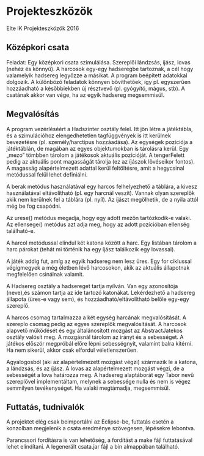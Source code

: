 # Projekteszközök
Elte IK Projekteszközök 2016


## Középkori csata 
 Feladat: Egy középkori csata szimulálása. Szereplői lándzsás, íjász, lovas (nehéz és könnyű). A harcosok egy-egy hadseregbe tartoznak, a cél hogy valamelyik hadsereg legyőzze a másikat. 
A program beépített adatokkal dolgozik. A különböző feladatok könnyen bővíthetőek, így pl. egyszerűen hozzáadható a későbbiekben új résztvevő (pl. gyógyító, mágus, stb). A csatának akkor van vége, ha az egyik hadsereg megsemmisül.

## Megvalósítás 
 
A program vezérléséért a Hadszinter osztály felel. Itt jön létre a játéktábla, és a szimulációhoz elengedhetetlen tagfüggvények is itt kerülnek bevezetésre (pl. személy/harctípus hozzáadása). 
Az egységek pozíciója a játéktáblán, de magában az egyes objektumokban is tárolásra kerül. Egy „mezo” tömbben tárolom a játékosok aktuális pozícióját. A tengerFelett pedig az aktuális pont magasságát tárolja (ez az íjászok lövéseikor fontos). A magasság alapértelmezett adattal kerül feltöltésre, amit a hegycsinal metódussal felül lehet definiálni.

A berak metódus használatával egy harcos felhelyezhető a táblára, a kivesz használatával eltávolítható (pl. egy harcnál veszít). Vannak olyan szereplők akik nem kerülnek fel a táblára (pl. nyíl). Az íjászt megölhetik, de a nyila attól még be fog csapódni.

Az urese() metódus megadja, hogy egy adott mezőn tartózkodik-e valaki. Az ellensege() metódus azt adja meg, hogy az adott pozícióban ellenség található-e. 

A harcol metódussal elindul két katona között a harc. Egy listában tárolom a harc párokat (tehát mi történik ha egy íjász találkozik egy lovassal).

A játék addig fut, amíg az egyik hadsereg nem lesz üres. Egy for ciklussal végigmegyek a még életben lévő harcosokon, akik az aktuális állapotnak megfelelően csinálnak valamit. 

A Hadsereg osztály a hadsereget tartja nyílván. Van egy azonosítója (neve),és számon tartja az ide tartozó katonákat. Lekérdezhető a hadsereg állapota (üres-e vagy sem), és hozzáadható/eltávolítható belőle egy-egy szereplő. 

A harcos csomag tartalmazza a két egység harcának megvalósítását. A szereplo csomag pedig az egyes szereplők megvalósítását. A harcosok alapvető működését és egy általánosított mozgást az AbstractJatekos osztály valósít meg. A mozgásnál tárolom az irányt és a sebességet. A játékos először megpróbál előre lépni sebességnyit, valamint balra kitérni. Ha nem sikerül, akkor csak elfordul véletlenszerűen. 

Agyalogosból (aki az alapértelmezett mozgást végzi) származik le a katona, a lándzsás, és az íjász. A lovas az alapértelmezett mozgást végzi, de a sebességét a lova határozza meg. A hadsereg 
alaptáborát egy Tabor nevű szereplővel implementáltam, melynek a sebessége nulla és nem is végez semmilyen tevékenységet. Ha valaki megtámadja, megsemmisül. 
 
 
## Futtatás, tudnivalók
 
 A projektet elég csak beimportálni az Eclipse-be, futtatás esetén a konzolban megjelenik a csata eredménye szövegesen, lépésekre lebontva.
 
 Parancssori fordításra is van lehetőség, a fordítást a make fájl futtatásával lehet elindítani. A  legenerált csata.jar fájl a bin almappában található.
